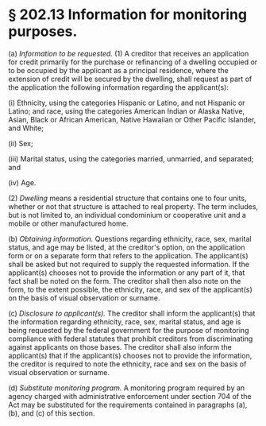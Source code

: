 # § 202.13   Information for monitoring purposes.

(a) *Information to be requested.* (1) A creditor that receives an application for credit primarily for the purchase or refinancing of a dwelling occupied or to be occupied by the applicant as a principal residence, where the extension of credit will be secured by the dwelling, shall request as part of the application the following information regarding the applicant(s):


(i) Ethnicity, using the categories Hispanic or Latino, and not Hispanic or Latino; and race, using the categories American Indian or Alaska Native, Asian, Black or African American, Native Hawaiian or Other Pacific Islander, and White;


(ii) Sex;


(iii) Marital status, using the categories married, unmarried, and separated; and


(iv) Age.


(2) *Dwelling* means a residential structure that contains one to four units, whether or not that structure is attached to real property. The term includes, but is not limited to, an individual condominium or cooperative unit and a mobile or other manufactured home.


(b) *Obtaining information.* Questions regarding ethnicity, race, sex, marital status, and age may be listed, at the creditor's option, on the application form or on a separate form that refers to the application. The applicant(s) shall be asked but not required to supply the requested information. If the applicant(s) chooses not to provide the information or any part of it, that fact shall be noted on the form. The creditor shall then also note on the form, to the extent possible, the ethnicity, race, and sex of the applicant(s) on the basis of visual observation or surname.


(c) *Disclosure to applicant(s).* The creditor shall inform the applicant(s) that the information regarding ethnicity, race, sex, marital status, and age is being requested by the federal government for the purpose of monitoring compliance with federal statutes that prohibit creditors from discriminating against applicants on those bases. The creditor shall also inform the applicant(s) that if the applicant(s) chooses not to provide the information, the creditor is required to note the ethnicity, race and sex on the basis of visual observation or surname.


(d) *Substitute monitoring program.* A monitoring program required by an agency charged with administrative enforcement under section 704 of the Act may be substituted for the requirements contained in paragraphs (a), (b), and (c) of this section.




